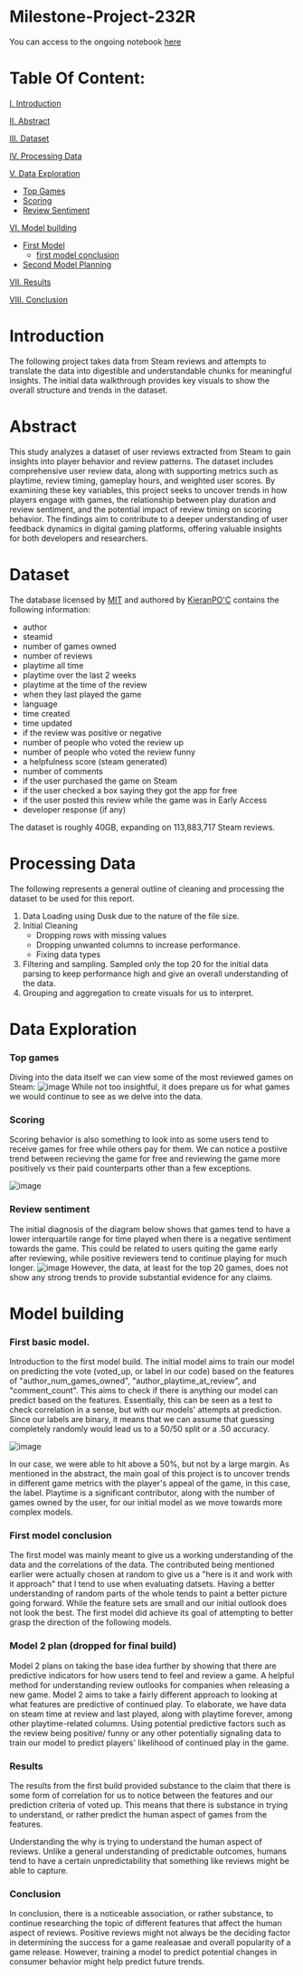 # Milestone-Project-232R
You can access to the ongoing notebook [here](https://colab.research.google.com/drive/1fRkPnDpM9iT9j1_r4wEPnfLOAMCwGa10?usp=sharing)

# Table Of Content:
[I. Introduction](https://github.com/AlbabNewaz/Milestone-Project-232R?tab=readme-ov-file#review-sentiment)

[II. Abstract](https://github.com/AlbabNewaz/Milestone-Project-232R?tab=readme-ov-file#abstract)

[III. Dataset](https://github.com/AlbabNewaz/Milestone-Project-232R?tab=readme-ov-file#dataset)

[IV. Processing Data](https://github.com/AlbabNewaz/Milestone-Project-232R?tab=readme-ov-file#processing-data)

[V. Data Exploration](https://github.com/AlbabNewaz/Milestone-Project-232R?tab=readme-ov-file#data-exploration)
- [Top Games](https://github.com/AlbabNewaz/Milestone-Project-232R?tab=readme-ov-file#top-games)
- [Scoring](https://github.com/AlbabNewaz/Milestone-Project-232R?tab=readme-ov-file#scoring)
- [Review Sentiment](https://github.com/AlbabNewaz/Milestone-Project-232R?tab=readme-ov-file#review-sentiment)

[VI. Model building](https://github.com/AlbabNewaz/Milestone-Project-232R/blob/milestone-3/README.md#model-building)
- [First Model](
https://github.com/AlbabNewaz/Milestone-Project-232R/edit/milestone-3/README.md#first-basic-model)
   - [first model conclusion](https://github.com/AlbabNewaz/Milestone-Project-232R/edit/milestone-3/README.md#first-model-conclusion)
- [Second Model Planning](https://github.com/AlbabNewaz/Milestone-Project-232R/edit/milestone-3/README.md#model-2-plan)

[VII. Results](https://github.com/AlbabNewaz/Milestone-Project-232R/edit/main/README.md#results)

[VIII. Conclusion](https://github.com/AlbabNewaz/Milestone-Project-232R/edit/main/README.md#conclusion)

# Introduction

The following project takes data from Steam reviews and attempts to translate the data into digestible and understandable chunks for meaningful insights. The initial data walkthrough provides key visuals to show the overall structure and trends in the dataset. 

# Abstract

This study analyzes a dataset of user reviews extracted from Steam to gain insights into player behavior and review patterns. The dataset includes comprehensive user review data, along with supporting metrics such as playtime, review timing, gameplay hours, and weighted user scores. By examining these key variables, this project seeks to uncover trends in how players engage with games, the relationship between play duration and review sentiment, and the potential impact of review timing on scoring behavior. The findings aim to contribute to a deeper understanding of user feedback dynamics in digital gaming platforms, offering valuable insights for both developers and researchers.

# Dataset

The database licensed by [MIT](https://www.mit.edu/~amini/LICENSE.md) and authored by [KieranPO'C](https://www.kaggle.com/kieranpoc) contains the following information:

- author
- steamid
- number of games owned
- number of reviews
- playtime all time
- playtime over the last 2 weeks
- playtime at the time of the review
- when they last played the game
- language
- time created
- time updated
- if the review was positive or negative
- number of people who voted the review up
- number of people who voted the review funny
- a helpfulness score (steam generated)
- number of comments
- if the user purchased the game on Steam
- if the user checked a box saying they got the app for free
- if the user posted this review while the game was in Early Access
- developer response (if any)

The dataset is roughly 40GB, expanding on 113,883,717 Steam reviews. 

# Processing Data

The following represents a general outline of cleaning and processing the dataset to be used for this report. 

1. Data Loading using Dusk due to the nature of the file size.
2. Initial Cleaning
   - Dropping rows with missing values
   - Dropping unwanted columns to increase performance.
   - Fixing data types
3. Filtering and sampling. Sampled only the top 20 for the initial data parsing to keep performance high and give an overall understanding of the data.
4. Grouping and aggregation to create visuals for us to interpret. 

# Data Exploration

### Top games
Diving into the data itself we can view some of the most reviewed games on Steam:
![image](https://github.com/user-attachments/assets/0334e365-7c05-470a-abce-3d73d547a8a7)
While not too insightful, it does prepare us for what games we would continue to see as we delve into the data.

### Scoring
Scoring behavior is also something to look into as some users tend to receive games for free while others pay for them. We can notice a postiive trend between recieving the game for free and reviewing the game more positively vs their paid counterparts other than a few exceptions.

![image](https://github.com/user-attachments/assets/6636fcdb-315b-425d-ad02-080a5f7c4b74)

### Review sentiment
The initial diagnosis of the diagram below shows that games tend to have a lower interquartile range for time played when there is a negative sentiment towards the game. This could be related to users quiting the game early after reviewing, while positive reviewers tend to continue playing for much longer. 
![image](https://github.com/user-attachments/assets/5d93ee69-21f0-488a-8b8d-46303fcae32e)
However, the data, at least for the top 20 games, does not show any strong trends to provide substantial evidence for any claims.


# Model building
### First basic model.
Introduction to the first model build. The initial model aims to train our model on predicting the vote (voted_up, or label in our code) based on the features of "author_num_games_owned", "author_playtime_at_review", and "comment_count". This aims to check if there is anything our model can predict based on the features. Essentially, this can be seen as a test to check correlation in a sense, but with our models' attempts at prediction. Since our labels are binary, it means that we can assume that guessing completely randomly would lead us to a 50/50 split or a .50 accuracy.

![image](https://github.com/user-attachments/assets/9d177c17-58e4-46af-8d5f-e23852a05ef3)

In our case, we were able to hit above a 50%, but not by a large margin. As mentioned in the abstract, the main goal of this project is to uncover trends in different game metrics with the player's appeal of the game, in this case, the label. Playtime is a significant contributor, along with the number of games owned by the user, for our initial model as we move towards more complex models. 

### First model conclusion
The first model was mainly meant to give us a working understanding of the data and the correlations of the data. The contributed being mentioned earlier were actually chosen at random to give us a "here is it and work with it approach" that I tend to use when evaluating datsets. Having a better understanding of random parts of the whole tends to paint a better picture going forward. While the feature sets are small and our initial outlook does not look the best. The first model did achieve its goal of attempting to better grasp the direction of the following models.

### Model 2 plan (dropped for final build)
Model 2 plans on taking the base idea further by showing that there are predictive indicators for how users tend to feel and review a game. A helpful method for understanding review outlooks for companies when releasing a new game. Model 2 aims to take a fairly different approach to looking at what features are predictive of continued play. To elaborate, we have data on steam time at review and last played, along with playtime forever, among other playtime-related columns. Using potential predictive factors such as the review being positive/ funny or any other potentially signaling data to train our model to predict players' likelihood of continued play in the game. 

### Results 
The results from the first build provided substance to the claim that there is some form of correlation for us to notice between the features and our prediction criteria of voted up. This means that there is substance in trying to understand, or rather predict the human aspect of games from the features. 

Understanding the why is trying to understand the human aspect of reviews. Unlike a general understanding of predictable outcomes, humans tend to have a certain unpredictability that something like reviews might be able to capture. 

### Conclusion 
In conclusion, there is a noticeable association, or rather substance, to continue researching the topic of different features that affect the human aspect of reviews. Positive reviews might not always be the deciding factor in determining the success for a game realeasae and overall popularity of a game release. However, training a model to predict potential changes in consumer behavior might help predict future trends.



